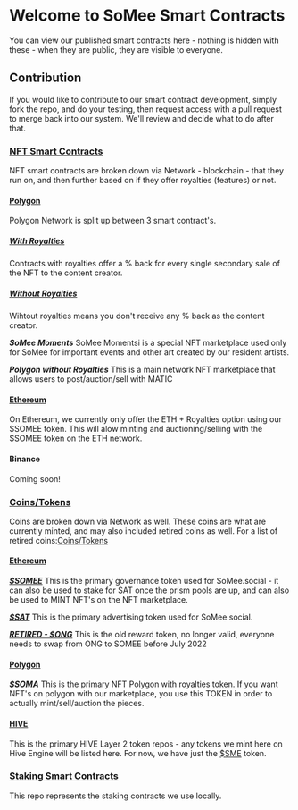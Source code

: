 # Welcome to SoMee Smart Contracts

You can view our published smart contracts here -  nothing is hidden with these - when they are public, they are visible to everyone.

## Contribution

If you would like to contribute to our smart contract development, simply fork the repo, and do your testing, then request access with a pull request to merge back into our system. We'll review and decide what to do after that.

### [NFT Smart Contracts](https://github.com/onG-social/smart-contracts/tree/master/NFT)

NFT smart contracts are broken down via Network - blockchain - that they run on, and then further based on if they offer royalties (features) or not.

#### [Polygon](https://github.com/onG-social/smart-contracts/tree/master/NFT/Polygon)

Polygon Network is split up between 3 smart contract's.

##### [With Royalties](https://github.com/onG-social/smart-contracts/tree/master/NFT/Polygon/With%20Royalties)

Contracts with royalties offer a % back for every single secondary sale of the NFT to the content creator.

##### [Without Royalties](https://github.com/onG-social/smart-contracts/tree/master/NFT/Polygon/Without%20Royalties)

Wihtout royalties means you don't receive any % back as the content creator.

***SoMee Moments***
SoMee Momentsi is a special NFT marketplace used only for SoMee for important events and other art created by our resident artists.

***Polygon without Royalties***
This is a main network NFT marketplace that allows users to post/auction/sell with MATIC

#### [Ethereum](https://github.com/onG-social/smart-contracts/tree/master/NFT/Ethereum)

On Ethereum, we currently only offer the ETH + Royalties option using our $SOMEE token. This will alow minting and auctioning/selling with the $SOMEE token on the ETH network.

#### Binance

Coming soon!

### [Coins/Tokens](https://github.com/onG-social/smart-contracts/tree/master/COINS)

Coins are broken down via Network as well. These coins are what are currently minted, and may also included retired coins as well. For a list of retired coins:[Coins/Tokens](https://github.com/onG-social/smart-contracts/tree/master/COINS/Ethereum/RETIRED/)

#### [Ethereum](https://github.com/onG-social/smart-contracts/tree/master/COINS/Ethereum)

***[$SOMEE](https://github.com/onG-social/smart-contracts/tree/master/COINS/Ethereum/SOMEE)***
This is the primary governance token used for SoMee.social - it can also be used to stake for SAT once the prism pools are up, and can also be used to MINT NFT's on the NFT marketplace.

***[$SAT](https://github.com/onG-social/smart-contracts/tree/master/COINS/Ethereum/SAT)***
This is the primary advertising token used for SoMee.social.

***[RETIRED - $ONG](https://github.com/onG-social/smart-contracts/tree/master/COINS/Ethereum/RETIRED/ONG)***
This is the old reward token, no longer valid, everyone needs to swap from ONG to SOMEE before July 2022

#### [Polygon](https://github.com/onG-social/smart-contracts/tree/master/COINS/Polygon)

***[$SOMA](https://github.com/onG-social/smart-contracts/tree/master/COINS/Polygon/SOMA)***
This is the primary NFT Polygon with royalties token. If you want NFT's on polygon with our marketplace, you use this TOKEN in order to actually mint/sell/auction the pieces.

#### [HIVE](https://github.com/onG-social/smart-contracts/tree/master/COINS/HIVE)
This is the primary HIVE Layer 2 token repos - any tokens we mint here on Hive Engine will be listed here. For now, we have just the [$SME](https://github.com/onG-social/smart-contracts/tree/master/COINS/HIVE/SME.md) token.

### [Staking Smart Contracts](https://github.com/onG-social/smart-contracts/tree/master/STAKES)
This repo represents the staking contracts we use locally.

